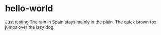 # hello-world
Just testing
The rain in Spain stays mainly in the plain.
The quick brown fox jumps over the lazy dog.
